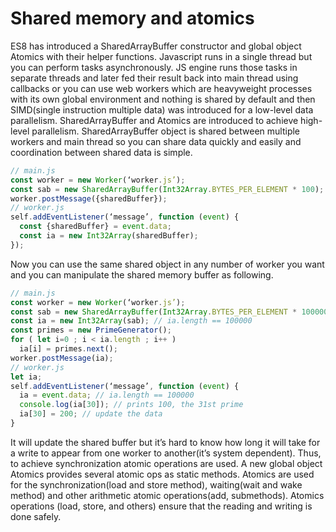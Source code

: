 # Shared memory and atomics

ES8 has introduced a SharedArrayBuffer constructor and global object Atomics with their helper functions.
Javascript runs in a single thread but you can perform tasks asynchronously. JS engine runs those tasks in separate threads and later fed their result back into main thread using callbacks or you can use web workers which are heavyweight processes with its own global environment and nothing is shared by default and then SIMD(single instruction multiple data) was introduced for a low-level data parallelism.
SharedArrayBuffer and Atomics are introduced to achieve high-level parallelism. SharedArrayBuffer object is shared between multiple workers and main thread so you can share data quickly and easily and coordination between shared data is simple.

```js
// main.js
const worker = new Worker(‘worker.js’);
const sab = new SharedArrayBuffer(Int32Array.BYTES_PER_ELEMENT * 100); // 100 primes shared memory
worker.postMessage({sharedBuffer});
// worker.js
self.addEventListener(‘message’, function (event) {
  const {sharedBuffer} = event.data;
  const ia = new Int32Array(sharedBuffer);
});
```

Now you can use the same shared object in any number of worker you want and you can manipulate the shared memory buffer as following.

```js
// main.js
const worker = new Worker(‘worker.js’);
const sab = new SharedArrayBuffer(Int32Array.BYTES_PER_ELEMENT * 100000); // 100000 primes
const ia = new Int32Array(sab); // ia.length == 100000
const primes = new PrimeGenerator();
for ( let i=0 ; i < ia.length ; i++ )
  ia[i] = primes.next();
worker.postMessage(ia);
// worker.js
let ia;
self.addEventListener(‘message’, function (event) {
  ia = event.data; // ia.length == 100000
  console.log(ia[30]); // prints 100, the 31st prime
  ia[30] = 200; // update the data
}
```

It will update the shared buffer but it’s hard to know how long it will take for a write to appear from one worker to another(it’s system dependent).
Thus, to achieve synchronization atomic operations are used. A new global object Atomics provides several atomic ops as static methods. Atomics are used for the synchronization(load and store method), waiting(wait and wake method) and other arithmetic atomic operations(add, submethods). Atomics operations (load, store, and others) ensure that the reading and writing is done safely.
